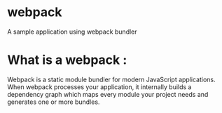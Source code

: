 # webpack

A sample application using webpack bundler

# What is a webpack :

Webpack is a static module bundler for modern JavaScript applications. When webpack processes your application, it internally builds a dependency graph which maps every module your project needs and generates one or more bundles.
